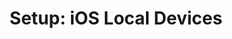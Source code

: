 ---
title: "Setup: iOS Local Devices"
order: 11.5
page_id: "Setup: iOS Local Devices"
search_keyword: ""
warning: false
---